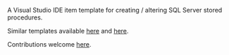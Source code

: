 <!--VSMM readme start-->

[GitHubRepoPullRequestsURL]: https://github.com/GregTrevellick/VsixItemTemplateSqlScriptStoredProcedure/pulls

A Visual Studio IDE item template for creating / altering SQL Server stored procedures.

Similar templates available [here](https://marketplace.visualstudio.com/search?term=trevellick%20tsql&target=VS&category=All%20categories&vsVersion=&sortBy=Relevance) and [here](https://marketplace.visualstudio.com/search?term=trevellick&target=VS&category=All%20categories&vsVersion=&sortBy=Relevance).

Contributions welcome [here][GitHubRepoPullRequestsURL].

<!--VSMM readme end-->
